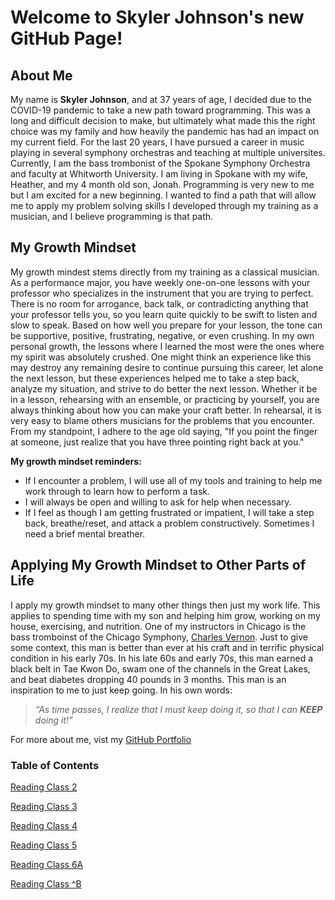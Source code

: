 # Welcome to Skyler Johnson's new GitHub Page!

## About Me
My name is **Skyler Johnson**, and at 37 years of age, I decided due to the COVID-19 pandemic to take a new path toward programming. This was a long and difficult decision to make, but ultimately what made this the right choice was my family and how heavily the pandemic has had an impact on my current field. For the last 20 years, I have pursued a career in music playing in several symphony orchestras and teaching at multiple universites. Currently, I am the bass trombonist of the Spokane Symphony Orchestra and faculty at Whitworth University. I am living in Spokane with my wife, Heather, and my 4 month old son, Jonah. Programming is very new to me but I am excited for a new beginning. I wanted to find a path that will allow me to apply my problem solving skills I developed through my training as a musician, and I believe programming is that path.

## My Growth Mindset
My growth mindest stems directly from my training as a classical musician. As a performance major, you have weekly one-on-one lessons with your professor who specializes in the instrument that you are trying to perfect. There is no room for arrogance, back talk, or contradicting anything that your professor tells you, so you learn quite quickly to be swift to listen and slow to speak. Based on how well you prepare for your lesson, the tone can be supportive, positive, frustrating, negative, or even crushing. In my own personal growth, the lessons where I learned the most were the ones where my spirit was absolutely crushed. One might think an experience like this may destroy any remaining desire to continue pursuing this career, let alone the next lesson, but these experiences helped me to take a step back, analyze my situation, and strive to do better the next lesson. Whether it be in a lesson, rehearsing with an ensemble, or practicing by yourself, you are always thinking about how you can make your craft better. In rehearsal, it is very easy to blame others musicians for the problems that you encounter. From my standpoint, I adhere to the age old saying, "If you point the finger at someone, just realize that you have three pointing right back at you." 

**My growth mindset reminders:**
- If I encounter a problem, I will use all of my tools and training to help me work through to learn how to perform a task.
- I will always be open and willing to ask for help when necessary.
- If I feel as though I am getting frustrated or impatient, I will take a step back, breathe/reset, and attack a problem constructively. Sometimes I need a brief mental breather.

## Applying My Growth Mindset to Other Parts of Life
I apply my growth mindset to many other things then just my work life. This applies to spending time with my son and helping him grow, working on my house, exercising, and nutrition. One of my instructors in Chicago is the bass tromboinst of the Chicago Symphony, [Charles Vernon](https://cso.org/about/performers/chicago-symphony-orchestra/trombone/charles-vernon/). Just to give some context, this man is better than ever at his craft and in terrific physical condition in his early 70s. In his late 60s and early 70s, this man earned a black belt in Tae Kwon Do, swam one of the channels in the Great Lakes, and beat diabetes dropping 40 pounds in 3 months. This man is an inspiration to me to just keep going.
In his own words:
> _“As time passes, I realize that I must keep doing it, so that I can **KEEP** doing it!”_

For more about me, vist my [GitHub Portfolio](https://github.com/SkylerJohnson102020)

### Table of Contents
[Reading Class 2](read02.md)

[Reading Class 3](read03.md)

[Reading Class 4](read04.md)

[Reading Class 5](read05.md)

[Reading Class 6A](read06A.md)

[Reading Class ^B](read06b.md)
